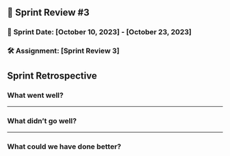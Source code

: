 ## 🚀 **Sprint Review #3**

### 📅 **Sprint Date**: [October 10, 2023] - [October 23, 2023]

### 🛠 **Assignment**: [Sprint Review 3]

## Sprint Retrospective

### What went well?


---
### What didn’t go well?

---

### What could we have done better?

